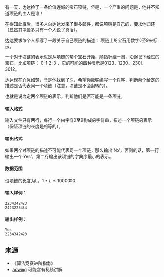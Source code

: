 有一天，达达捡了一条价值连城的宝石项链，但是，一个严重的问题是，他并不知道项链的主人是谁！

在得知此事后，很多人向达达发来了很多邮件，都说项链是自己的，要求他归还（显然其中最多只有一个人说了真话）。

达达要求每个人都写了一段关于自己项链的描述： 项链上的宝石用数字0至9来标示。

一个对于项链的表示就是从项链的某个宝石开始，顺指针绕一圈，沿途记下经过的宝石，比如项链： 0-1-2-3 ，它的可能的四种表示是0123、1230、2301、3012。

达达现在心急如焚，于是他找到了你，希望你能够编写一个程序，判断两个给定的描述是否代表同一个项链（注意，项链是不会翻转的）。

也就是说给定两个项链的表示，判断他们是否可能是一条项链。

#### 输入格式

输入文件只有两行，每行一个由字符0至9构成的字符串，描述一个项链的表示（保证项链的长度是相等的）。

#### 输出格式

如果两个对项链的描述不可能代表同一个项链，那么输出’No’，否则的话，第一行输出一个’Yes’，第二行输出该项链的字典序最小的表示。

#### 数据范围

设项链的长度为L，$1 \le L \le 1000000$

#### 输入样例：

```
2234342423
2423223434
```

#### 输出样例：

```
Yes
2234342423
```

## 来源 
- 《算法竞赛进阶指南》
- [acwing](https://www.acwing.com/problem/content/160/) 可能含有视频讲解